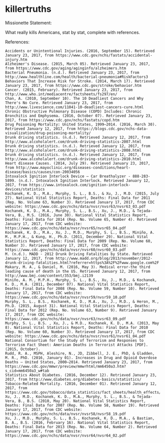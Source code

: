 # killertruths

Missionette Statement:

What really kills Americans, stat by stat, complete with references.


References:



    Accidents or Unintentional Injuries. (2016, September 15). Retrieved January 23, 2017, from https://www.cdc.gov/nchs/fastats/accidental-injury.htm
    Alzheimer's Disease. (2015, March 05). Retrieved January 23, 2017, from https://www.cdc.gov/aging/aginginfo/alzheimers.htm
    Bacterial Pneumonia. (n.d.). Retrieved January 23, 2017, from http://www.healthline.com/health/bacterial-pneumonia#RiskFactors3
    Behaviors That Increase Risk for Stroke. (2014, March 17). Retrieved January 23, 2017, from https://www.cdc.gov/stroke/behavior.htm
    Cancer. (2015, February). Retrieved January 23, 2017, from http://www.who.int/mediacentre/factsheets/fs297/en/
    Chan, A. (2010, September 10). The 10 Deadliest Cancers and Why There's No Cure. Retrieved January 23, 2017, from http://www.livescience.com/11041-10-deadliest-cancers-cure.html
    Chronic Obstructive Pulmonary Disease (COPD) Includes: Chronic Bronchitis and Emphysema. (2016, October 07). Retrieved January 23, 2017, from https://www.cdc.gov/nchs/fastats/copd.htm
    Drug Poisoning Mortality: United States, 1999–2014. (2016, March 30). Retrieved January 12, 2017, from https://blogs.cdc.gov/nchs-data-visualization/drug-poisoning-mortality/
    Drunk driving statistics. (n.d.). Retrieved January 12, 2017, from http://www.alcoholalert.com/drunk-driving-statistics-2007.html
    Drunk driving statistics. (n.d.). Retrieved January 12, 2017, from http://www.alcoholalert.com/drunk-driving-statistics-2008.html
    Drunk driving statistics. (n.d.). Retrieved January 12, 2017, from http://www.alcoholalert.com/drunk-driving-statistics-2010.html
    Heart disease Causes. (2014, July 29). Retrieved January 23, 2017, from http://www.mayoclinic.org/diseases-conditions/heart-disease/basics/causes/con-20034056
    Intoxalock Ignition Interlock Device – Car Breathalyzer - 888-283-5899. (n.d.). Intoxalock Ignition Interlock. Retrieved January 12, 2017, from https://www.intoxalock.com/ignition-interlock-devices/statistics
    Kochanek, K. D., M.A., Murphy, S. L., B.S., & Xu, J., M.D. (2015, July 27). National Vital Statistics Report, Deaths: Final Data for 2011 (Rep. No. Volume 63, Number 3). Retrieved January 17, 2017, from CDC website: https://www.cdc.gov/nchs/data/nvsr/nvsr63/nvsr63_03.pdf
    Kochanek, K. D., M.A., Murphy, S. L., B.S., Xu, J., M.D., & Tejada-Vera, B., M.S. (2016, June 30). National Vital Statistics Report, Deaths: Final Data for 2014 (Rep. No. Volume 65, Number 4). Retrieved January 17, 2017, from CDC website: https://www.cdc.gov/nchs/data/nvsr/nvsr65/nvsr65_04.pdf
    Kochanek, K. D., M.A., Xu, J., M.D., Murphy, S. L., B.S., Miniño, A. M., M.P.H., & Kung, H., Ph.D. (2011, December 29). National Vital Statistics Report, Deaths: Final Data for 2009 (Rep. No. Volume 60, Number 3). Retrieved January 17, 2017, from CDC website: https://www.cdc.gov/nchs/data/nvsr/nvsr60/nvsr60_03.pdf
    M. (n.d.). MADD - 2012 Drunk Driving Fatalities by State. Retrieved January 12, 2017, from http://www.madd.org/blog/2013/november/2012-drunk-driving-fatalities.html?referrer=https%3A%2F%2Fwww.google.com%2F
    Makary, M. A., & Daniel, M. (2016, May 3). Medical error-the third leading cause of death in the US. Retrieved January 12, 2017, from http://www.bmj.com/content/353/bmj.i2139
    Miniño, A. M., M.P.H., Murphy, S. L., B.S., Xu, J., M.D., & Kochanek, K. D., M.A. (2011, December 07). National Vital Statistics Report, Deaths: Final Data for 2008 (Rep. No. Volume 59, Number 10). Retrieved January 17, 2017, from CDC website: https://www.cdc.gov/nchs/data/nvsr/nvsr59/nvsr59_10.pdf
    Murphy, S. L., B.S., Kochanek, K. D., M.A., Xu, J., M.D., & Heron, M., Ph.D. (2015, August 31). National Vital Statistics Report, Deaths: Final Data for 2012 (Rep. No. Volume 63, Number 9). Retrieved January 17, 2017, from CDC website: https://www.cdc.gov/nchs/data/nvsr/nvsr63/nvsr63_09.pdf
    Murphy, S. L., B.S. , Xu, J., & M.D., Kochanek, K. D., M.A. (2013, May 8). National Vital Statistics Report, Deaths: Final Data for 2010 (Rep. No. Volume 60, Number 3). Retrieved January 17, 2017, from CDC website: https://www.cdc.gov/nchs/data/nvsr/nvsr61/nvsr61_04.pdf
    National Consortium for the Study of Terrorism and Responses to Terrorism Fact Sheet: American Deaths in Terrorist Attacks [PDF]. (2015, October).
    Rudd, R. A., MSPH, Aleshire, N., JD, Zibbell, J. E., PhD, & Gladden, M. R., PhD. (2016, January 01). Increases in Drug and Opioid Overdose Deaths — United States, 2000–2014. Retrieved January 23, 2017, from https://www.cdc.gov/mmwr/preview/mmwrhtml/mm6450a3.htm?s_cid=mm6450a3_w#tab
    Statistics About Diabetes. (2016, December 12). Retrieved January 23, 2017, from http://www.diabetes.org/diabetes-basics/statistics/
    Tobacco-Related Mortality. (2016, December 01). Retrieved January 12, 2017, from https://www.cdc.gov/tobacco/data_statistics/fact_sheets/health_effects/tobacco_related_mortality/
    Xu, J., M.D., Kochanek, K. D., M.A., Murphy, S. L., B.S., & Tejada-Vera, B., B.S. (2010, May 20). National Vital Statistics Report, Deaths: Final Data for 2007 (Rep. No. Volume 58, Number 19). Retrieved January 17, 2017, from CDC website: https://www.cdc.gov/nchs/data/nvsr/nvsr58/nvsr58_19.pdf
    Xu, J., M.D., Murphy, S. L., B.S., Kochanek, K. D., M.A., & Bastian, B. A., B.S. (2016, February 16). National Vital Statistics Report, Deaths: Final Data for 2013 (Rep. No. Volume 64, Number 2). Retrieved January 17, 2017, from CDC website: https://www.cdc.gov/nchs/data/nvsr/nvsr64/nvsr64_02.pdf

